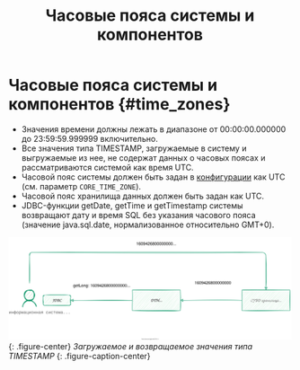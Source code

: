 ﻿---
layout: default
title: Часовые пояса системы и компонентов
nav_order: 5
parent: Эксплуатация
has_children: false
has_toc: false
---

# Часовые пояса системы и компонентов {#time_zones}

* Значения времени должны лежать в диапазоне от 00:00:00.000000 до 23:59:59.999999 включительно.
* Все значения типа TIMESTAMP, загружаемые в систему и выгружаемые из нее, не содержат данных о часовых 
  поясах и рассматриваются системой как время UTC. 
* Часовой пояс системы должен быть задан в [конфигурации](../configuration/configuration.md) как UTC 
  (см. параметр `CORE_TIME_ZONE`).
* Часовой пояс хранилища данных должен быть задан как UTC.
* JDBC-функции getDate, getTime и getTimestamp системы возвращают дату и время SQL без указания часового пояса 
  (значение java.sql.date, нормализованное относительно GMT+0).

![](time_zones.svg)
{: .figure-center}
*Загружаемое и возвращаемое значения типа TIMESTAMP*
{: .figure-caption-center}